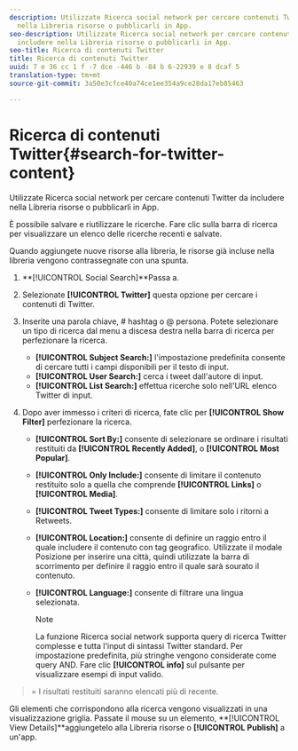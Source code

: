 ```yaml
---
description: Utilizzate Ricerca social network per cercare contenuti Twitter da includere
  nella Libreria risorse o pubblicarli in App.
seo-description: Utilizzate Ricerca social network per cercare contenuti Twitter da
  includere nella Libreria risorse o pubblicarli in App.
seo-title: Ricerca di contenuti Twitter
title: Ricerca di contenuti Twitter
uuid: 7 e 36 cc 1 f -7 dce -446 b -84 b 6-22939 e 8 dcaf 5
translation-type: tm+mt
source-git-commit: 3a50e3cfce40a74ce1ee354a9ce28da17eb85463

---
```



# Ricerca di contenuti Twitter{#search-for-twitter-content}

Utilizzate Ricerca social network per cercare contenuti Twitter da includere nella Libreria risorse o pubblicarli in App.

È possibile salvare e riutilizzare le ricerche. Fare clic sulla barra di ricerca per visualizzare un elenco delle ricerche recenti e salvate.

Quando aggiungete nuove risorse alla libreria, le risorse già incluse nella libreria vengono contrassegnate con una spunta.

1. **[!UICONTROL Social Search]**Passa a.
1. Selezionate **[!UICONTROL Twitter]** questa opzione per cercare i contenuti di Twitter.
1. Inserite una parola chiave, # hashtag o @ persona. Potete selezionare un tipo di ricerca dal menu a discesa destra nella barra di ricerca per perfezionare la ricerca.

   * **[!UICONTROL Subject Search:]** l'impostazione predefinita consente di cercare tutti i campi disponibili per il testo di input.
   * **[!UICONTROL User Search:]** cerca i tweet dall'autore di input.
   * **[!UICONTROL List Search:]** effettua ricerche solo nell'URL elenco Twitter di input.

1. Dopo aver immesso i criteri di ricerca, fate clic per **[!UICONTROL Show Filter]** perfezionare la ricerca.

   * **[!UICONTROL Sort By:]** consente di selezionare se ordinare i risultati restituiti da **[!UICONTROL Recently Added]**, o **[!UICONTROL Most Popular]**.

   * **[!UICONTROL Only Include:]** consente di limitare il contenuto restituito solo a quella che comprende **[!UICONTROL Links]** o **[!UICONTROL Media]**.

   * **[!UICONTROL Tweet Types:]** consente di limitare solo i ritorni a Retweets.
   * **[!UICONTROL Location:]** consente di definire un raggio entro il quale includere il contenuto con tag geografico. Utilizzate il modale Posizione per inserire una città, quindi utilizzate la barra di scorrimento per definire il raggio entro il quale sarà sourato il contenuto.
   * **[!UICONTROL Language:]** consente di filtrare una lingua selezionata.

      >[!NOTE]
      >
      >La funzione Ricerca social network supporta query di ricerca Twitter complesse e tutta l'input di sintassi Twitter standard. Per impostazione predefinita, più stringhe vengono considerate come query AND. Fare clic **[!UICONTROL info]** sul pulsante per visualizzare esempi di input valido.

>= I risultati restituiti saranno elencati più di recente.

Gli elementi che corrispondono alla ricerca vengono visualizzati in una visualizzazione griglia. Passate il mouse su un elemento, **[!UICONTROL View Details]**aggiungetelo alla Libreria risorse o **[!UICONTROL Publish]** a un'app.